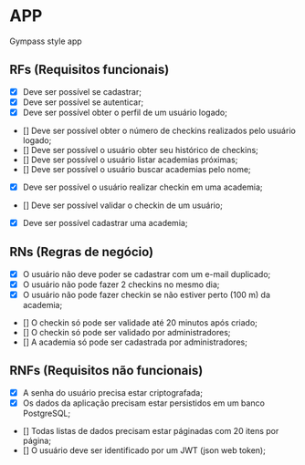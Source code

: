 # APP

Gympass style app

## RFs (Requisitos funcionais)

- [X] Deve ser possível se cadastrar;
- [X] Deve ser possível se autenticar;
- [X] Deve ser possível obter o perfil de um usuário logado;
- [] Deve ser possível obter o número de checkins realizados pelo usuário logado;
- [] Deve ser possível o usuário obter seu histórico de checkins;
- [] Deve ser possível o usuário listar academias próximas;
- [] Deve ser possível o usuário buscar academias pelo nome;
- [X] Deve ser possível o usuário realizar checkin em uma academia;
- [] Deve ser possível validar o checkin de um usuário;
- [X] Deve ser possível cadastrar uma academia;


## RNs (Regras de negócio)

- [X] O usuário não deve poder se cadastrar com um e-mail duplicado;
- [X] O usuário não pode fazer 2 checkins no mesmo dia;
- [X] O usuário não pode fazer checkin se não estiver perto (100 m) da academia;
- [] O checkin só pode ser validade até 20 minutos após criado;
- [] O checkin só pode ser validado por administradores;
- [] A academia só pode ser cadastrada por administradores;


## RNFs (Requisitos não funcionais)

- [X] A senha do usuário precisa estar criptografada;
- [X] Os dados da aplicação precisam estar persistidos em um banco PostgreSQL;
- [] Todas listas de dados precisam estar páginadas com 20 itens por página;
- [] O usuário deve ser identificado por um JWT (json web token);